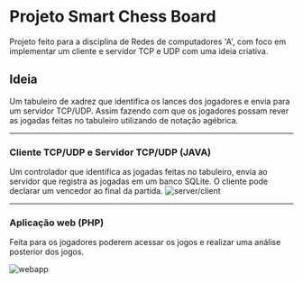 # Projeto Smart Chess Board

Projeto feito para a disciplina de Redes de computadores 'A', com foco
em implementar um cliente e servidor TCP e UDP com uma ideia criativa.

## Ideia
Um tabuleiro de xadrez que identifica os lances dos jogadores e envia para um servidor TCP/UDP. 
Assim fazendo com que os jogadores possam rever as jogadas feitas no tabuleiro utilizando de notação agébrica.

___
### Cliente TCP/UDP e Servidor TCP/UDP (JAVA)
Um controlador que identifica as jogadas feitas no tabuleiro, envia ao servidor que registra as jogadas em um banco SQLite.
O cliente pode declarar um vencedor ao final da partida.
![server/client](https://i.ibb.co/VNfvbCV/image.png)
___

### Aplicação web (PHP)
Feita para os jogadores poderem acessar os jogos e realizar uma análise posterior dos jogos.

![webapp](https://i.ibb.co/8B3cf6p/photo5113918711131121816.jpg)
